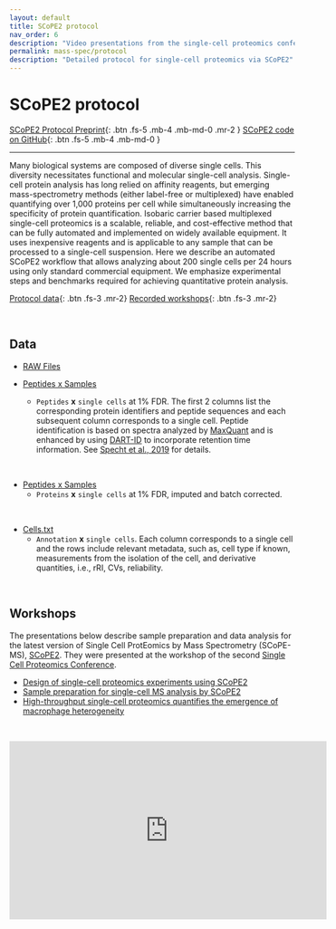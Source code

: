 ```yaml
---
layout: default
title: SCoPE2 protocol
nav_order: 6
description: "Video presentations from the single-cell proteomics conference, Northeastern University, Boston, MA"
permalink: mass-spec/protocol
description: "Detailed protocol for single-cell proteomics via SCoPE2"
---
```


# SCoPE2 protocol

[SCoPE2 Protocol Preprint](https://www.biorxiv.org/content/10.1101/2021.03.12.435034v1){: .btn .fs-5 .mb-4 .mb-md-0 .mr-2 }
[SCoPE2 code on GitHub](https://github.com/SlavovLab/SCoPE2/tree/master/code){: .btn .fs-5 .mb-4 .mb-md-0 }



------------

Many biological systems are composed of diverse single cells. This diversity necessitates functional and molecular single-cell analysis. Single-cell protein analysis has long relied on affinity reagents, but emerging mass-spectrometry methods (either label-free or multiplexed) have enabled quantifying over 1,000 proteins per cell while simultaneously increasing the specificity of protein quantification. Isobaric carrier based multiplexed single-cell proteomics is a scalable, reliable, and cost-effective method that can be fully automated and implemented on widely available equipment. It uses inexpensive reagents and is applicable to any sample that can be processed to a single-cell suspension. Here we describe an automated SCoPE2 workflow that allows analyzing about 200 single cells per 24 hours using only standard commercial equipment. We emphasize experimental steps and benchmarks required for achieving quantitative protein analysis.

[Protocol data]({{site.baseurl}}#data){: .btn .fs-3 .mr-2}
[Recorded workshops]({{site.baseurl}}#workshops){: .btn .fs-3 .mr-2}

&nbsp;

## Data

* [RAW Files](https://massive.ucsd.edu/ProteoSAFe/dataset.jsp?task=66e7837857194b67b3050099747833e3)

* [Peptides x Samples](Protocol_data/SingleCell_PeptidesXsamples.txt)
  - `Peptides` **x** `single cells` at 1% FDR.  The first 2 columns list the corresponding protein identifiers and peptide sequences and each subsequent column corresponds to a single cell. Peptide identification is based on spectra analyzed by [MaxQuant](https://www.maxquant.org/)  and is enhanced by using [DART-ID](https://dart-id.slavovlab.net/) to incorporate retention time information. See [Specht et al., 2019](https://www.biorxiv.org/content/10.1101/665307v3) for details.   

&nbsp;

* [Peptides x Samples](Protocol_data/ProteinsXSamples_BulkANDSSC.txt)
   - `Proteins` **x** `single cells` at 1% FDR, imputed and batch corrected.

&nbsp;

* [Cells.txt](Protocol_data/SingleCell_ids.txt)
   - `Annotation` **x**  `single cells`. Each column corresponds to a single cell and the rows include relevant metadata, such as, cell type if known, measurements from the isolation of the cell, and derivative quantities, i.e., rRI, CVs, reliability.


&nbsp;



## Workshops
The presentations below describe sample preparation and data analysis for the latest version of Single Cell ProtEomics by Mass Spectrometry (SCoPE-MS), [SCoPE2](https://www.biorxiv.org/content/10.1101/665307v5). They were presented at the workshop of the second [Single Cell Proteomics Conference](https://single-cell.net/proteomics/scp2019).


* [Design of single-cell proteomics experiments using SCoPE2](https://youtu.be/mz6Yq2XSu-8)
* [Sample preparation for single-cell MS analysis by SCoPE2](https://youtu.be/Eq_s6Jlzfnk)
* [High-throughput single-cell proteomics quantifies the emergence of macrophage heterogeneity](https://youtu.be/NNLh4nE687I)

&nbsp;

<iframe width="560" height="315" src="https://www.youtube.com/embed/Eq_s6Jlzfnk" frameborder="0" allow="accelerometer; autoplay; encrypted-media; gyroscope; picture-in-picture" allowfullscreen></iframe>

&nbsp;

&nbsp;

&nbsp;
